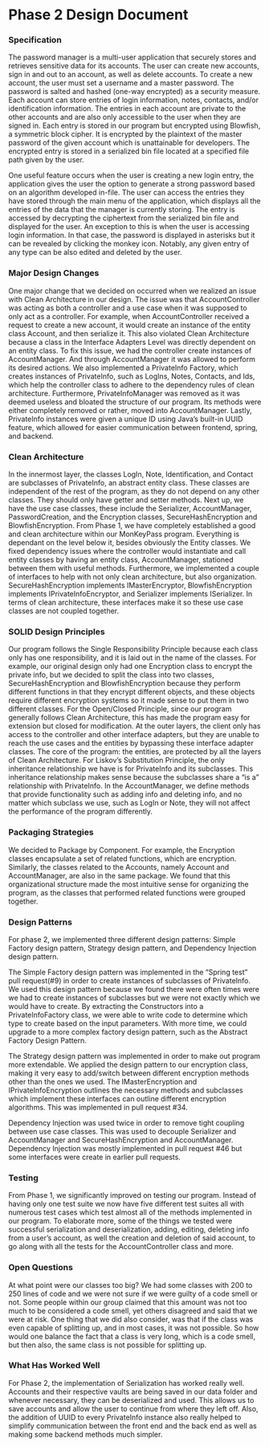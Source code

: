 # Phase 2 Design Document

### Specification

The password manager is a multi-user application that securely stores and retrieves sensitive data for its accounts. The user can create new accounts, sign in and out to an account, as well as delete accounts. To create a new account, the user must set a username and a master password. The password is salted and hashed (one-way encrypted) as a security measure. Each account can store entries of login information, notes, contacts, and/or identification information. The entries in each account are private to the other accounts and are also only accessible to the user when they are signed in. Each entry is stored in our program but encrypted using Blowfish, a symmetric block cipher. It is encrypted by the plaintext of the master password of the given account which is unattainable for developers. The encrypted entry is stored in a serialized bin file located at a specified file path given by the user.

One useful feature occurs when the user is creating a new login entry, the application gives the user the option to generate a strong password based on an algorithm developed in-file. The user can access the entries they have stored through the main menu of the application, which displays all the entries of the data that the manager is currently storing. The entry is accessed by decrypting the ciphertext from the serialized bin file and displayed for the user. An exception to this is when the user is accessing login information. In that case, the password is displayed in asterisks but it can be revealed by clicking the monkey icon. Notably, any given entry of any type can be also edited and deleted by the user.


### Major Design Changes

One major change that we decided on occurred when we realized an issue with Clean Architecture in our design. The issue was that AccountController was acting as both a controller and a use case when it was supposed to only act as a controller. For example, when AccountController received a request to create a new account, it would create an instance of the entity class Account, and then serialize it. This also violated Clean Architecture because a class in the Interface Adapters Level was directly dependent on an entity class. To fix this issue, we had the controller create instances of AccountManager. And through AccountManager it was allowed to perform its desired actions. We also implemented a PrivateInfo Factory, which creates instances of PrivateInfo, such as LogIns, Notes, Contacts, and Ids, which help the controller class to adhere to the dependency rules of clean architecture. Furthermore, PrivateInfoManager was removed as it was deemed useless and bloated the structure of our program. Its methods were either completely removed or rather, moved into AccountManager. Lastly, PrivateInfo instances were given a unique ID using Java’s built-in UUID feature, which allowed for easier communication between frontend, spring, and backend.



### Clean Architecture

In the innermost layer, the classes LogIn, Note, Identification, and Contact are subclasses of PrivateInfo, an abstract entity class. These classes are independent of the rest of the program, as they do not depend on any other classes. They should only have getter and setter methods. Next up, we have the use case classes, these include the Serializer, AccountManager, PasswordCreation, and the Encryption classes, SecureHashEncryption and BlowfishEncryption. From Phase 1, we have completely established a good and clean architecture within our MonKeyPass program. Everything is dependant on the level below it, besides obviously the Entity classes. We fixed dependency issues where the controller would instantiate and call entity classes by having an entity class, AccountManager, stationed between them with useful methods. Furthermore, we implemented a couple of interfaces to help with not only clean architecture, but also organization. SecureHashEncryption implements IMasterEncryptor, BlowfishEncryption implements IPrivateInfoEncryptor, and Serializer implements ISerializer. In terms of clean architecture, these interfaces make it so these use case classes are not coupled together.

### SOLID Design Principles

Our program follows the Single Responsibility Principle because each class only has one responsibility, and it is laid out in the name of the classes. For example, our original design only had one Encryption class to encrypt the private info, but we decided to split the class into two classes, SecureHashEncryption and BlowfishEncryption because they perform different functions in that they encrypt different objects, and these objects require different encryption systems so it made sense to put them in two different classes. For the Open/Closed Principle, since our program generally follows Clean Architecture, this has made the program easy for extension but closed for modification. At the outer layers, the client only has access to the controller and other interface adapters, but they are unable to reach the use cases and the entities by bypassing these interface adapter classes. The core of the program: the entities, are protected by all the layers of Clean Architecture. For Liskov’s Substitution Principle, the only inheritance relationship we have is for PrivateInfo and its subclasses. This inheritance relationship makes sense because the subclasses share a “is a” relationship with PrivateInfo. In the AccountManager, we define methods that provide functionality such as adding info and deleting info, and no matter which subclass we use, such as LogIn or Note, they will not affect the performance of the program differently.



### Packaging Strategies

We decided to Package by Component. For example, the Encryption classes encapsulate a set of related functions, which are encryption. Similarly, the classes related to the Accounts, namely Account and AccountManager, are also in the same package. We found that this organizational structure made the most intuitive sense for organizing the program, as the classes that performed related functions were grouped together.

### Design Patterns

For phase 2, we implemented three different design patterns: Simple Factory design pattern, Strategy design pattern, and Dependency Injection design pattern.

The Simple Factory design pattern was implemented in the “Spring test” pull request(#9) in order to create instances of subclasses of PrivateInfo. We used this design pattern because we found there were often times were we had to create instances of subclasses but we were not exactly which we would have to create. By extracting the
Constructors into a PrivateInfoFactory class, we were able to write code to determine which type to create based on the input parameters. With more time, we could upgrade to a more complex factory design pattern, such as the Abstract Factory Design Pattern.

The Strategy  design pattern was implemented in order to make out program more extendable. We applied the design pattern to our encryption class, making it very easy to add/switch between different encryption methods other than the ones we used. The IMasterEncryption and IPrivateInfoEncryption outlines the necessary methods and subclasses which implement these interfaces can outline different encryption algorithms. This was implemented in pull request #34.

Dependency Injection was used twice in order to remove tight coupling between use case classes. This was used to decouple Serializer and AccountManager and SecureHashEncryption and AccountManager. Dependency Injection was mostly implemented in pull request #46 but some interfaces were create in earlier pull requests.

### Testing

From Phase 1, we significantly improved on testing our program. Instead of having only one test suite we now have five different test suites all with numerous test cases which test almost all of the methods implemented in our program. To elaborate more, some of the things we tested were successful serialization and deserialization, adding, editing, deleting info from a user’s account, as well the creation and deletion of said account, to go along with all the tests for the AccountController class and more.



### Open Questions

At what point were our classes too big? We had some classes with 200 to 250 lines of code and we were not sure if we were guilty of a code smell or not. Some people within our group claimed that this amount was not too much to be considered a code smell, yet others disagreed and said that we were at risk. One thing that we did also consider, was that if the class was even capable of splitting up, and in most cases, it was not possible. So how would one balance the fact that a class is very long, which is a code smell, but then also, the same class is not possible for splitting up.


### What Has Worked Well

For Phase 2, the implementation of Serialization has worked really well. Accounts and their respective vaults are being saved in our data folder and whenever necessary, they can be deserialized and used. This allows us to save accounts and allow the user to continue from where they left off. Also, the addition of UUID to every PrivateInfo instance also really helped to simplify communication between the front end and the back end as well as making some backend methods much simpler.



